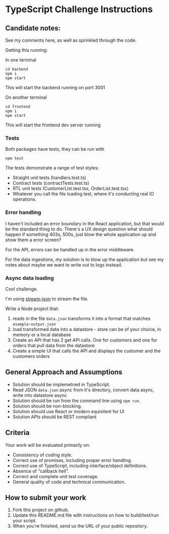 # TypeScript Challenge Instructions

## Candidate notes: 

See my comments here, as well as sprinkled through the code. 

Getting this running: 

In one terminal 

```
cd backend
npm i 
npm start

```

This will start the backend running on port 3001

On another terminal 

```
cd frontend
npm i 
npm start
```

This will start the frontend dev server running

### Tests

Both packages have tests, they can be run with 

```
npm test
```

The tests demonstrate a range of test styles:

- Straight unit tests (handlers.test.ts)
- Contract tests (contractTests.test.ts)
- RTL unit tests (CustomerList.test.tsx, OrderList.test.tsx)
- Whatever you call the file loading test, where it's conducting real IO operations. 

### Error handling 

I haven't included an error boundary in the React application, but that would be the standard thing to do. 
There's a UX design question what should happen if something 403s, 500s, just blow the whole application up and show them a error screen? 

For the API, errors can be handled up in the error middleware. 

For the data ingestions, my solution is to blow up the application but see my notes about maybe we want to write out to logs instead. 

### Async data loading

Cool challenge. 

I'm using [stream-json](https://www.npmjs.com/package/stream-json) to stream the file. 

Write a Node project that:
 1. reads in the file `data.json` transforms it into a format that matches `example-output.json`
 2. load transformed data into a datastore - store can be of your choice, in memory or a local database
 3. Create an API that has 2 get API calls. One for customers and one for orders that pull data from the datastore
 4. Create a simple UI that calls the API and displays the customer and the customers orders

## General Approach and Assumptions

- Solution should be implemetned in TypeScript.
- Read JSON `data.json` async from it's directory, convert data async, write into datastore async
- Solution should be run from the command line using `npm run`.
- Solution should be non-blocking.
- Solution should use React or modern equivilent for UI
- Solution APIs should be REST compliant

## Criteria

Your work will be evaluated primarily on:

- Consistency of coding style.
- Correct use of promises, including proper error handling.
- Correct use of TypeScript, including interface/object definitions.
- Absence of "callback hell".
- Correct and complete unit test coverage.
- General quality of code and technical communication.

## How to submit your work

 1. Fork this project on github.
 2. Update this README.md file with instructions on how to build/test/run your script.
 3. When you're finished, send us the URL of your public repository.
